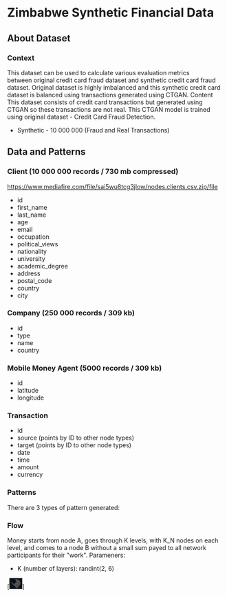 # Zimbabwe Synthetic Financial Data

## About Dataset
### Context
This dataset can be used to calculate various evaluation metrics between original credit card fraud dataset and synthetic credit card fraud dataset.
Original dataset is highly imbalanced and this synthetic credit card dataset is balanced using transactions generated using CTGAN.
Content
This dataset consists of credit card transactions but generated using CTGAN so these transactions are not real. This CTGAN model is trained using original dataset - Credit Card Fraud Detection.
* Synthetic - 10 000 000 (Fraud and Real Transactions)


## Data and Patterns
### Client (10 000 000 records / 730 mb compressed)
https://www.mediafire.com/file/sai5wu8tcg3jlow/nodes.clients.csv.zip/file
* id
* first_name
* last_name
* age
* email
* occupation
* political_views
* nationality
* university
* academic_degree
* address
* postal_code
* country
* city

### Company (250 000 records / 309 kb)
* id
* type
* name
* country

### Mobile Money Agent (5000 records / 309 kb)
* id
* latitude
* longitude

### Transaction
* id
* source (points by ID to other node types)
* target (points by ID to other node types)
* date
* time
* amount
* currency

### Patterns
There are 3 types of pattern generated:
### Flow
Money starts from node A, goes through K levels, with K_N nodes on each level, and comes to a node B without a small sum payed to all network participants for their "work". Parameners:
* K (number of layers): randint(2, 6)

[<img src="./images/ZimMobileMoneyAgents.png" width="30" />]
